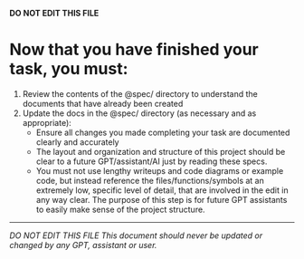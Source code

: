 **DO NOT EDIT THIS FILE**
# Now that you have finished your task, you must:
1. Review the contents of the @spec/ directory to understand the documents that have already been created
2. Update the docs in the @spec/ directory (as necessary and as appropriate):
    - Ensure all changes you made completing your task are documented clearly and accurately 
    - The layout and organization and structure of this project should be clear to a future GPT/assistant/AI just by reading these specs.
    * You must not use lengthy writeups and code diagrams or example code, but instead reference the files/functions/symbols at an extremely low, specific level of detail, that are involved in the edit in any way
     clear. The purpose of this step is for future GPT assistants to easily make sense of the project structure.



----  
*DO NOT EDIT THIS FILE*
*This document should never be updated or changed by any GPT, assistant or user.*